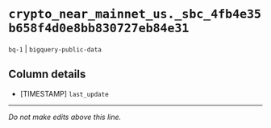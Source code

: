 # `crypto_near_mainnet_us._sbc_4fb4e35b658f4d0e8bb830727eb84e31`
`bq-1` | `bigquery-public-data`

## Column details
* [TIMESTAMP] `last_update`

-------------------------------------------------------------------------------
*Do not make edits above this line.*

